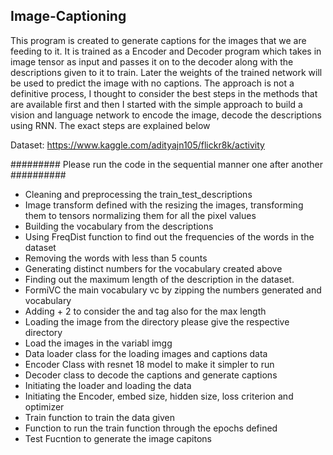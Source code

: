 ## Image-Captioning
This program is created to generate captions for the images that we are feeding to it. It is trained as a Encoder and Decoder program which takes in image tensor as input and passes it on to the decoder along with the descriptions given to it to train. Later the weights of the trained network will be used to predict the image with no captions. The approach is not a definitive process, I thought to consider the best steps in the methods that are available first and then I started with the simple approach to build a vision and language network to encode the image, decode the descriptions using RNN. The exact steps are explained below

Dataset: https://www.kaggle.com/adityajn105/flickr8k/activity

######### Please run the code in the sequential manner one after another ##########

* Cleaning and preprocessing the train_test_descriptions
* Image transform defined with the resizing the images, transforming them to tensors normalizing them for all the pixel values 
* Building the vocabulary from the descriptions
* Using FreqDist function to find out the frequencies of the words in the dataset
* Removing the words with less than 5 counts 
* Generating distinct numbers for the vocabulary created above
* Finding out the maximum length of the description in the dataset. 
* FormiVC the main vocabulary vc by zipping the numbers generated and vocabulary 
* Adding + 2 to consider the <start> and <end> tag also for the max length
* Loading the image from the directory please give the respective directory 
* Load the images in the variabl imgg 
* Data loader class for the loading images and captions data 
* Encoder Class with resnet 18 model to make it simpler to run 
* Decoder class to decode the captions and generate captions
* Initiating the loader and loading the data
* Initiating the Encoder, embed size, hidden size, loss criterion and optimizer
* Train function to train the data given
* Function to run the train function through the epochs defined
* Test Fucntion to generate the image capitons

  
